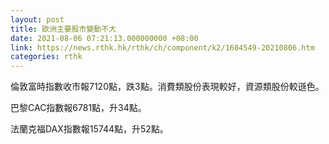 ```yaml
---
layout: post
title: 歐洲主要股市變動不大
date: 2021-08-06 07:21:13.000000000 +08:00
link: https://news.rthk.hk/rthk/ch/component/k2/1604549-20210806.htm
categories: rthk
---
```


倫敦富時指數收市報7120點，跌3點。消費類股份表現較好，資源類股份較遜色。

巴黎CAC指數報6781點，升34點。

法蘭克福DAX指數報15744點，升52點。
